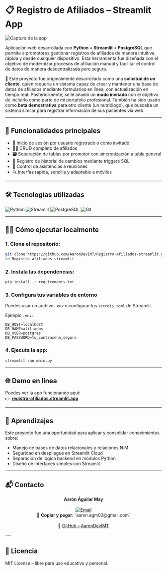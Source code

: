 # 📋 Registro de Afiliados – Streamlit App

![Captura de la app](assets/preview.png)

Aplicación web desarrollada con **Python + Streamlit + PostgreSQL** que permite a promotores gestionar registros de afiliados de manera intuitiva, rápida y desde cualquier dispositivo. Esta herramienta fue diseñada con el objetivo de modernizar procesos de afiliación manual y facilitar el control de datos de manera descentralizada pero segura.

📝 Este proyecto fue originalmente desarrollado como una **solicitud de un cliente**, quien requería un sistema capaz de crear y mantener una base de datos de afiliados mediante formularios en línea, con actualización en tiempo real. Posteriormente, se le añadió un **modo invitado** con el objetivo de incluirlo como parte de mi portafolio profesional. También ha sido usado como **beta demostrativa** para otro cliente (un nutriólogo), que buscaba un sistema similar para registrar información de sus pacientes vía web.

---

## 🚀 Funcionalidades principales

- 🔐 Inicio de sesión por usuario registrado o como invitado  
- 🧑‍💼 CRUD completo de afiliados  
- 🗃️ Separación de tablas por promotor con sincronización a tabla general  
- 📝 Registro de historial de cambios mediante triggers SQL  
- 📆 Control de asistencias a reuniones  
- 🔍 Interfaz rápida, sencilla y adaptable a móviles  

---

## 🛠️ Tecnologías utilizadas

![Python](https://img.shields.io/badge/Python-3.12-blue)
![Streamlit](https://img.shields.io/badge/Streamlit-1.27-red)
![PostgreSQL](https://img.shields.io/badge/PostgreSQL-15-blue)
![Git](https://img.shields.io/badge/Git-Control-lightgrey)

---

## 🧑‍💻 Cómo ejecutar localmente

### 1. Clona el repositorio:

```bash
git clone https://github.com/AaronDevIMT/Registro-afiliados-streamlit.git
cd Registro-afiliados-streamlit
```

### 2. Instala las dependencias:

```bash
pip install -r requirements.txt
```

### 3. Configura tus variables de entorno

Puedes usar un archivo `.env` o configurar los `secrets.toml` de Streamlit.

Ejemplo `.env`:

```env
DB_HOST=localhost
DB_NAME=afiliados
DB_USER=postgres
DB_PASSWORD=tu_contraseña_segura
```

### 4. Ejecuta la app:

```bash
streamlit run main.py
```

---

## 🌐 Demo en línea

Puedes ver la app funcionando aquí:  
👉 **[registro-afiliados.streamlit.app](https://registro-afiliados.streamlit.app/)**

---

## 🧠 Aprendizajes

Este proyecto fue una oportunidad para aplicar y consolidar conocimientos sobre:

- Manejo de bases de datos relacionales y relaciones N:M  
- Seguridad en despliegue en Streamlit Cloud  
- Separación de lógica backend en módulos Python  
- Diseño de interfaces simples con Streamlit  

---

## 📬 Contacto  

<p align="center">
  <strong>Aarón Águilar May</strong>  
  <br><br>
  <a href="mailto:aaron.agm02@gmail.com">
    <img src="https://img.shields.io/badge/Email-aaron.agm02%40gmail.com-red?logo=gmail&logoColor=white" alt="Email"/>
  </a>  
  <br>
  📧 <strong>Copiar y pegar:</strong> `aaron.agm02@gmail.com`  
  <br><br>
  🐙 <a href="https://github.com/AaronDevIMT">GitHub – AaronDevIMT</a>  
</p>
---

## 🧾 Licencia

MIT License – libre para uso educativo y personal.
